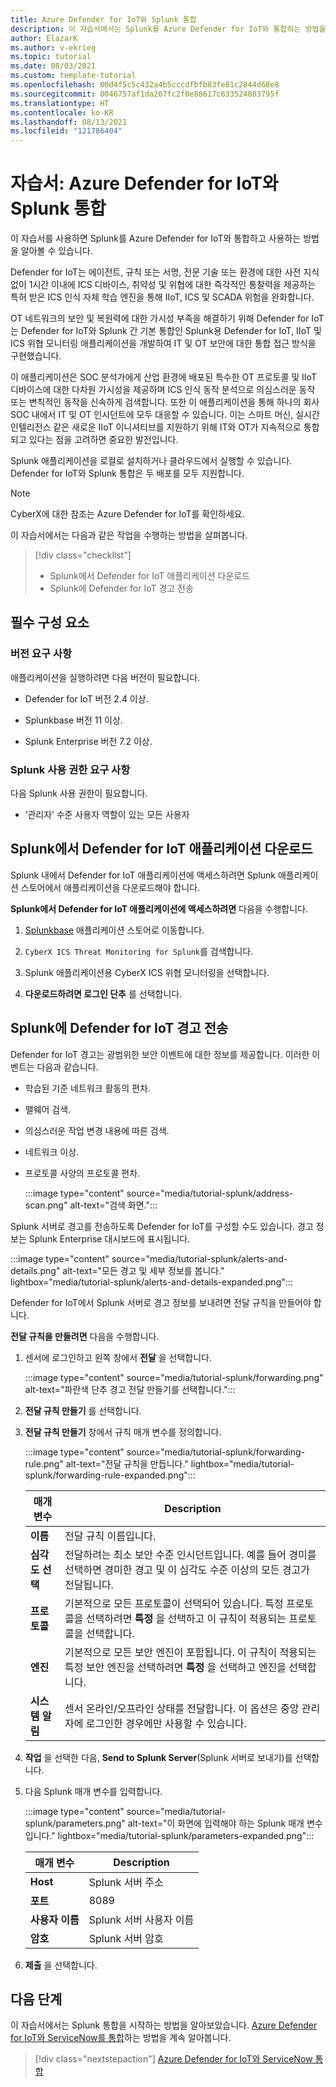 ```yaml
---
title: Azure Defender for IoT와 Splunk 통합
description: 이 자습서에서는 Splunk를 Azure Defender for IoT와 통합하는 방법을 알아봅니다.
author: ElazarK
ms.author: v-ekrieg
ms.topic: tutorial
ms.date: 08/03/2021
ms.custom: template-tutorial
ms.openlocfilehash: 00d4f5c5c432a4b5cccdfbfb83fe81c2844d68e8
ms.sourcegitcommit: 0046757af1da267fc2f0e88617c633524883795f
ms.translationtype: HT
ms.contentlocale: ko-KR
ms.lasthandoff: 08/13/2021
ms.locfileid: "121786404"
---
```

# <a name="tutorial-integrate-splunk-with-azure-defender-for-iot"></a>자습서: Azure Defender for IoT와 Splunk 통합

이 자습서를 사용하면 Splunk를 Azure Defender for IoT와 통합하고 사용하는 방법을 알아볼 수 있습니다.

Defender for IoT는 에이전트, 규칙 또는 서명, 전문 기술 또는 환경에 대한 사전 지식 없이 1시간 이내에 ICS 디바이스, 취약성 및 위협에 대한 즉각적인 통찰력을 제공하는 특허 받은 ICS 인식 자체 학습 엔진을 통해 IIoT, ICS 및 SCADA 위험을 완화합니다.

OT 네트워크의 보안 및 복원력에 대한 가시성 부족을 해결하기 위해 Defender for IoT는 Defender for IoT와 Splunk 간 기본 통합인 Splunk용 Defender for IoT, IIoT 및 ICS 위협 모니터링 애플리케이션을 개발하여 IT 및 OT 보안에 대한 통합 접근 방식을 구현했습니다.

이 애플리케이션은 SOC 분석가에게 산업 환경에 배포된 특수한 OT 프로토콜 및 IIoT 디바이스에 대한 다차원 가시성을 제공하며 ICS 인식 동작 분석으로 의심스러운 동작 또는 변칙적인 동작을 신속하게 검색합니다. 또한 이 애플리케이션을 통해 하나의 회사 SOC 내에서 IT 및 OT 인시던트에 모두 대응할 수 있습니다. 이는 스마트 머신, 실시간 인텔리전스 같은 새로운 IIoT 이니셔티브를 지원하기 위해 IT와 OT가 지속적으로 통합되고 있다는 점을 고려하면 중요한 발전입니다.

Splunk 애플리케이션을 로컬로 설치하거나 클라우드에서 실행할 수 있습니다. Defender for IoT와 Splunk 통합은 두 배포를 모두 지원합니다.

> [!Note]
> CyberX에 대한 참조는 Azure Defender for IoT를 확인하세요.

이 자습서에서는 다음과 같은 작업을 수행하는 방법을 살펴봅니다.

> [!div class="checklist"]
> * Splunk에서 Defender for IoT 애플리케이션 다운로드
> * Splunk에 Defender for IoT 경고 전송

## <a name="prerequisites"></a>필수 구성 요소

### <a name="version-requirements"></a>버전 요구 사항

애플리케이션을 실행하려면 다음 버전이 필요합니다.

- Defender for IoT 버전 2.4 이상.

- Splunkbase 버전 11 이상.

- Splunk Enterprise 버전 7.2 이상.

### <a name="splunk-permission-requirements"></a>Splunk 사용 권한 요구 사항

다음 Splunk 사용 권한이 필요합니다.

- ‘관리자’ 수준 사용자 역할이 있는 모든 사용자

## <a name="download-the-defender-for-iot-application-in-splunk"></a>Splunk에서 Defender for IoT 애플리케이션 다운로드

Splunk 내에서 Defender for IoT 애플리케이션에 액세스하려면 Splunk 애플리케이션 스토어에서 애플리케이션을 다운로드해야 합니다.

**Splunk에서 Defender for IoT 애플리케이션에 액세스하려면** 다음을 수행합니다.

1. [Splunkbase](https://splunkbase.splunk.com/) 애플리케이션 스토어로 이동합니다.

1. `CyberX ICS Threat Monitoring for Splunk`를 검색합니다.

1. Splunk 애플리케이션용 CyberX ICS 위협 모니터링을 선택합니다.

1. **다운로드하려면 로그인 단추** 를 선택합니다.

## <a name="send-defender-for-iot-alerts-to-splunk"></a>Splunk에 Defender for IoT 경고 전송

Defender for IoT 경고는 광범위한 보안 이벤트에 대한 정보를 제공합니다. 이러한 이벤트는 다음과 같습니다.

- 학습된 기준 네트워크 활동의 편차.

- 맬웨어 검색.

- 의심스러운 작업 변경 내용에 따른 검색.

- 네트워크 이상.

- 프로토콜 사양의 프로토콜 편차.

    :::image type="content" source="media/tutorial-splunk/address-scan.png" alt-text="검색 화면.":::

Splunk 서버로 경고를 전송하도록 Defender for IoT를 구성할 수도 있습니다. 경고 정보는 Splunk Enterprise 대시보드에 표시됩니다.

:::image type="content" source="media/tutorial-splunk/alerts-and-details.png" alt-text="모든 경고 및 세부 정보를 봅니다." lightbox="media/tutorial-splunk/alerts-and-details-expanded.png":::

Defender for IoT에서 Splunk 서버로 경고 정보를 보내려면 전달 규칙을 만들어야 합니다.

**전달 규칙을 만들려면** 다음을 수행합니다.

1. 센서에 로그인하고 왼쪽 창에서 **전달** 을 선택합니다.

    :::image type="content" source="media/tutorial-splunk/forwarding.png" alt-text="파란색 단추 경고 전달 만들기를 선택합니다.":::

1. **전달 규칙 만들기** 를 선택합니다.

1. **전달 규칙 만들기** 창에서 규칙 매개 변수를 정의합니다.

    :::image type="content" source="media/tutorial-splunk/forwarding-rule.png" alt-text="전달 규칙을 만듭니다." lightbox="media/tutorial-splunk/forwarding-rule-expanded.png":::

    | 매개 변수 | Description |
    |--|--|
    | **이름** | 전달 규칙 이름입니다. |
    | **심각도 선택** | 전달하려는 최소 보안 수준 인시던트입니다. 예를 들어 경미를 선택하면 경미한 경고 및 이 심각도 수준 이상의 모든 경고가 전달됩니다. |
    | **프로토콜** | 기본적으로 모든 프로토콜이 선택되어 있습니다. 특정 프로토콜을 선택하려면 **특정** 을 선택하고 이 규칙이 적용되는 프로토콜을 선택합니다. |
    | **엔진** | 기본적으로 모든 보안 엔진이 포함됩니다. 이 규칙이 적용되는 특정 보안 엔진을 선택하려면 **특정** 을 선택하고 엔진을 선택합니다. |
    | **시스템 알림** | 센서 온라인/오프라인 상태를 전달합니다. 이 옵션은 중앙 관리자에 로그인한 경우에만 사용할 수 있습니다. |

1. **작업** 을 선택한 다음, **Send to Splunk Server**(Splunk 서버로 보내기)를 선택합니다.

1. 다음 Splunk 매개 변수를 입력합니다.

    :::image type="content" source="media/tutorial-splunk/parameters.png" alt-text="이 화면에 입력해야 하는 Splunk 매개 변수입니다." lightbox="media/tutorial-splunk/parameters-expanded.png":::

    | 매개 변수 | Description |
    |--|--|
    | **Host** | Splunk 서버 주소 |
    | **포트** | 8089 |
    | **사용자 이름** | Splunk 서버 사용자 이름 |
    | **암호** | Splunk 서버 암호 |

1. **제출** 을 선택합니다.

## <a name="next-steps"></a>다음 단계

이 자습서에서는 Splunk 통합을 시작하는 방법을 알아보았습니다. [Azure Defender for IoT와 ServiceNow를 통합](tutorial-servicenow.md)하는 방법을 계속 알아봅니다.

> [!div class="nextstepaction"]
> [Azure Defender for IoT와 ServiceNow 통합](tutorial-servicenow.md)